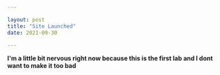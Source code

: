 ```yaml
---

layout: post
title: "Site Launched"
date: 2021-09-30

---
```


**I'm a little bit nervous right now because this is the first lab and I dont want to make it too bad**
